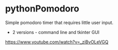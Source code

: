 # pythonPomodoro

Simple pomodoro timer that requires little user input.
* 2 versions - command line and tkinter GUI

https://www.youtube.com/watch?v=_ziBvOLeVGQ
